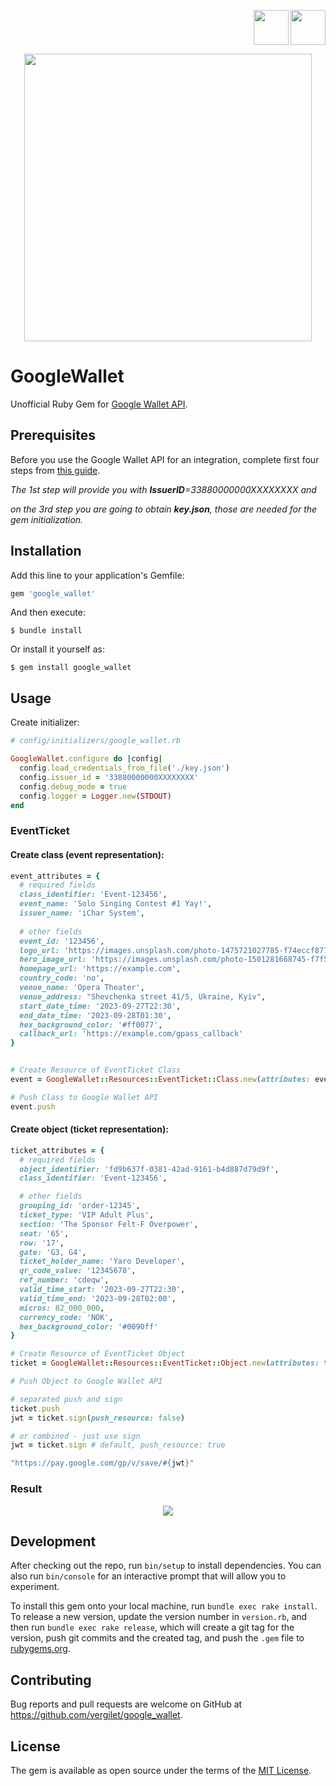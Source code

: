 <p align="right">
    <a href="https://github.com/vergilet/google_wallet"><img align="" src="https://user-images.githubusercontent.com/2478436/51829223-cb05d600-22f5-11e9-9245-bc6e82dcf028.png" width="56" height="56" /></a>
<a href="https://rubygems.org/gems/google_wallet"><img align="right" src="https://user-images.githubusercontent.com/2478436/51829691-c55cc000-22f6-11e9-99a5-42f88a8f2a55.png" width="56" height="56" /></a>
</p>


<p align="center">
    <a href="https://rubygems.org/gems/repost">
  <img width="460" src="https://github.com/vergilet/google_wallet/assets/2478436/5f9c5925-129a-401e-bd46-82e6ae2b2430"></a>
</p>



# GoogleWallet
Unofficial Ruby Gem for [Google Wallet API](https://developers.google.com/wallet).

## Prerequisites
Before you use the Google Wallet API for an integration, complete first four steps from [this guide](https://developers.google.com/wallet/tickets/events/web/prerequisites).



*The 1st step will provide you with **IssuerID**=33880000000XXXXXXXX and* 

*on the 3rd step you are going to obtain **key.json**, those are needed for the gem initialization.*

## Installation

Add this line to your application's Gemfile:

```ruby
gem 'google_wallet'
```

And then execute:

    $ bundle install

Or install it yourself as:

    $ gem install google_wallet

## Usage

Create initializer:
```ruby
# config/initializers/google_wallet.rb

GoogleWallet.configure do |config|
  config.load_credentials_from_file('./key.json')
  config.issuer_id = '33880000000XXXXXXXX'
  config.debug_mode = true
  config.logger = Logger.new(STDOUT)
end
```

### EventTicket

#### Create class (event representation):
```ruby
event_attributes = {
  # required fields
  class_identifier: 'Event-123456', 
  event_name: 'Solo Singing Contest #1 Yay!', 
  issuer_name: 'iChar System',
  
  # other fields
  event_id: '123456',
  logo_url: 'https://images.unsplash.com/photo-1475721027785-f74eccf877e2?auto=format&fit=crop&w=360&h=360',
  hero_image_url: 'https://images.unsplash.com/photo-1501281668745-f7f57925c3b4?auto=format&fit=crop&w=1032&h=336',
  homepage_url: 'https://example.com',
  country_code: 'no',
  venue_name: 'Opera Theater',
  venue_address: "Shevchenka street 41/5, Ukraine, Kyiv",
  start_date_time: '2023-09-27T22:30',
  end_date_time: '2023-09-28T01:30',
  hex_background_color: '#ff0077',
  callback_url: 'https://example.com/gpass_callback'
}


# Create Resource of EventTicket Class
event = GoogleWallet::Resources::EventTicket::Class.new(attributes: event_attributes)

# Push Class to Google Wallet API
event.push
```

#### Create object (ticket representation):
```ruby
ticket_attributes = {
  # required fields
  object_identifier: 'fd9b637f-0381-42ad-9161-b4d887d79d9f',
  class_identifier: 'Event-123456',

  # other fields
  grouping_id: 'order-12345',
  ticket_type: 'VIP Adult Plus',
  section: 'The Sponsor Felt-F Overpower',
  seat: '65',
  row: '17',
  gate: 'G3, G4',
  ticket_holder_name: 'Yaro Developer',
  qr_code_value: '12345678',
  ref_number: 'cdeqw',
  valid_time_start: '2023-09-27T22:30',
  valid_time_end: '2023-09-28T02:00',
  micros: 82_000_000,
  currency_code: 'NOK',
  hex_background_color: '#0090ff'
}

# Create Resource of EventTicket Object
ticket = GoogleWallet::Resources::EventTicket::Object.new(attributes: ticket_attributes)

# Push Object to Google Wallet API

# separated push and sign
ticket.push
jwt = ticket.sign(push_resource: false)

# or combined - just use sign
jwt = ticket.sign # default, push_resource: true

"https://pay.google.com/gp/v/save/#{jwt}"

```

### Result

<p align="center">
    <a href="https://rubygems.org/gems/repost">
  <img src="https://github.com/vergilet/google_wallet/assets/2478436/df8f6ec9-ec45-4226-a0cf-65dc6f69f9b5"></a>
</p>


## Development

After checking out the repo, run `bin/setup` to install dependencies. You can also run `bin/console` for an interactive prompt that will allow you to experiment.

To install this gem onto your local machine, run `bundle exec rake install`. To release a new version, update the version number in `version.rb`, and then run `bundle exec rake release`, which will create a git tag for the version, push git commits and the created tag, and push the `.gem` file to [rubygems.org](https://rubygems.org).

## Contributing

Bug reports and pull requests are welcome on GitHub at https://github.com/vergilet/google_wallet.

## License

The gem is available as open source under the terms of the [MIT License](https://opensource.org/licenses/MIT).
